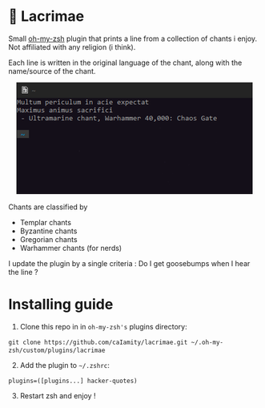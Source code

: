 # 🙏 Lacrimae
Small [oh-my-zsh](https://ohmyz.sh/) plugin that prints a line from a collection of chants i enjoy. Not affiliated with any religion (i think).

Each line is written in the original language of the chant, along with the name/source of the chant.

<p align="center">
  <img src="https://github.com/caIamity/lacrimae/blob/main/preview/lacrimae_preview.png" alt=""/>
</p>

Chants are classified by
 - Templar chants
 - Byzantine chants
 - Gregorian chants
 - Warhammer chants (for nerds)


I update the plugin by a single criteria : Do I get goosebumps when I hear the line ?

# Installing guide

1. Clone this repo in in `oh-my-zsh's` plugins directory:
```
git clone https://github.com/caIamity/lacrimae.git ~/.oh-my-zsh/custom/plugins/lacrimae
```
2. Add the plugin to `~/.zshrc`:
```
plugins=([plugins...] hacker-quotes)
```
3. Restart zsh and enjoy !
